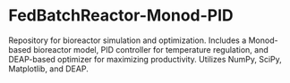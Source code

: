 # FedBatchReactor-Monod-PID
Repository for bioreactor simulation and optimization. Includes a Monod-based bioreactor model, PID controller for temperature regulation, and DEAP-based optimizer for maximizing productivity. Utilizes NumPy, SciPy, Matplotlib, and DEAP.
